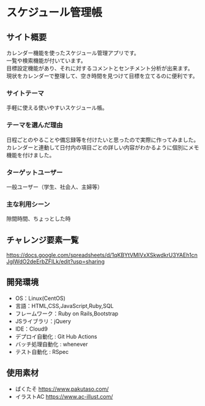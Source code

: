# スケジュール管理帳

## サイト概要
カレンダー機能を使ったスケジュール管理アプリです。</br>
一覧や検索機能が付いています。</br>
目標設定機能があり、それに対するコメントとセンチメント分析が出来ます。</br>
現状をカレンダーで整理して、空き時間を見つけて目標を立てるのに便利です。



### サイトテーマ
手軽に使える使いやすいスケジュール帳。


### テーマを選んだ理由
日程ごとのやることや備忘録等を付けたいと思ったので実際に作ってみました。</br>
カレンダーと連動して日付内の項目ごとの詳しい内容がわかるように個別にメモ機能を付けました。


### ターゲットユーザー
一般ユーザー（学生、社会人、主婦等）


### 主な利用シーン
隙間時間、ちょっとした時


## チャレンジ要素一覧
https://docs.google.com/spreadsheets/d/1qKBYtVMIVxXSkwdkrU3YAEh1cnJgIWdO2deErbZFILk/edit?usp=sharing


## 開発環境
- OS：Linux(CentOS)
- 言語：HTML,CSS,JavaScript,Ruby,SQL
- フレームワーク：Ruby on Rails,Bootstrap
- JSライブラリ：jQuery
- IDE：Cloud9
- デプロイ自動化 : Git Hub Actions
- バッチ処理自動化 : whenever
- テスト自動化 : RSpec


## 使用素材
- ぱくたそ https://www.pakutaso.com/
- イラストAC https://www.ac-illust.com/